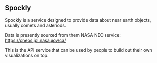 ## Spockly

Spockly is a service designed to provide data about near earth objects, usually comets and asteriods.

Data is presently sourced from them NASA NEO service: https://cneos.jpl.nasa.gov/ca/

This is the API service that can be used by people to build out their own visualizations on top.
